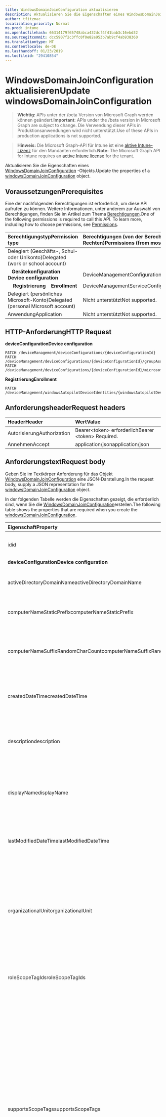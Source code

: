 ```yaml
---
title: WindowsDomainJoinConfiguration aktualisieren
description: Aktualisieren Sie die Eigenschaften eines WindowsDomainJoinConfiguration-Objekts.
author: tfitzmac
localization_priority: Normal
ms.prod: intune
ms.openlocfilehash: 66314179f65748abca432dcf4f41bab3c16ebd32
ms.sourcegitcommit: dcc5907f2c3ffc0f0e82e953b7ab9cf4ab938360
ms.translationtype: MT
ms.contentlocale: de-DE
ms.lasthandoff: 01/23/2019
ms.locfileid: "29410854"
---
```

# <a name="update-windowsdomainjoinconfiguration"></a><span data-ttu-id="9ab21-103">WindowsDomainJoinConfiguration aktualisieren</span><span class="sxs-lookup"><span data-stu-id="9ab21-103">Update windowsDomainJoinConfiguration</span></span>

> <span data-ttu-id="9ab21-104">**Wichtig:** APIs unter der /beta Version von Microsoft Graph werden können geändert.</span><span class="sxs-lookup"><span data-stu-id="9ab21-104">**Important:** APIs under the /beta version in Microsoft Graph are subject to change.</span></span> <span data-ttu-id="9ab21-105">Die Verwendung dieser APIs in Produktionsanwendungen wird nicht unterstützt.</span><span class="sxs-lookup"><span data-stu-id="9ab21-105">Use of these APIs in production applications is not supported.</span></span>

> <span data-ttu-id="9ab21-106">**Hinweis:** Die Microsoft Graph-API für Intune ist eine [aktive Intune-Lizenz](https://go.microsoft.com/fwlink/?linkid=839381) für den Mandanten erforderlich.</span><span class="sxs-lookup"><span data-stu-id="9ab21-106">**Note:** The Microsoft Graph API for Intune requires an [active Intune license](https://go.microsoft.com/fwlink/?linkid=839381) for the tenant.</span></span>

<span data-ttu-id="9ab21-107">Aktualisieren Sie die Eigenschaften eines [WindowsDomainJoinConfiguration](../resources/intune-shared-windowsdomainjoinconfiguration.md) -Objekts.</span><span class="sxs-lookup"><span data-stu-id="9ab21-107">Update the properties of a [windowsDomainJoinConfiguration](../resources/intune-shared-windowsdomainjoinconfiguration.md) object.</span></span>
## <a name="prerequisites"></a><span data-ttu-id="9ab21-108">Voraussetzungen</span><span class="sxs-lookup"><span data-stu-id="9ab21-108">Prerequisites</span></span>
<span data-ttu-id="9ab21-p102">Eine der nachfolgenden Berechtigungen ist erforderlich, um diese API aufrufen zu können. Weitere Informationen, unter anderem zur Auswahl von Berechtigungen, finden Sie im Artikel zum Thema [Berechtigungen](/graph/permissions-reference).</span><span class="sxs-lookup"><span data-stu-id="9ab21-p102">One of the following permissions is required to call this API. To learn more, including how to choose permissions, see [Permissions](/graph/permissions-reference).</span></span>

|<span data-ttu-id="9ab21-111">Berechtigungstyp</span><span class="sxs-lookup"><span data-stu-id="9ab21-111">Permission type</span></span>|<span data-ttu-id="9ab21-112">Berechtigungen (von der Berechtigung mit den meisten Rechten zu der mit den wenigsten Rechten)</span><span class="sxs-lookup"><span data-stu-id="9ab21-112">Permissions (from most to least privileged)</span></span>|
|:---|:---|
|<span data-ttu-id="9ab21-113">Delegiert (Geschäfts-, Schul- oder Unikonto)</span><span class="sxs-lookup"><span data-stu-id="9ab21-113">Delegated (work or school account)</span></span>||
| <span data-ttu-id="9ab21-114">&nbsp;&nbsp; **Gerätekonfiguration**</span><span class="sxs-lookup"><span data-stu-id="9ab21-114">&nbsp; &nbsp; **Device configuration**</span></span> | <span data-ttu-id="9ab21-115">DeviceManagementConfiguration.ReadWrite.All</span><span class="sxs-lookup"><span data-stu-id="9ab21-115">DeviceManagementConfiguration.ReadWrite.All</span></span> |
| <span data-ttu-id="9ab21-116">&nbsp; &nbsp; **Registrierung**</span><span class="sxs-lookup"><span data-stu-id="9ab21-116">&nbsp; &nbsp; **Enrollment**</span></span> | <span data-ttu-id="9ab21-117">DeviceManagementServiceConfig.ReadWrite.All</span><span class="sxs-lookup"><span data-stu-id="9ab21-117">DeviceManagementServiceConfig.ReadWrite.All</span></span>|
|<span data-ttu-id="9ab21-118">Delegiert (persönliches Microsoft-Konto)</span><span class="sxs-lookup"><span data-stu-id="9ab21-118">Delegated (personal Microsoft account)</span></span>|<span data-ttu-id="9ab21-119">Nicht unterstützt</span><span class="sxs-lookup"><span data-stu-id="9ab21-119">Not supported.</span></span>|
|<span data-ttu-id="9ab21-120">Anwendung</span><span class="sxs-lookup"><span data-stu-id="9ab21-120">Application</span></span>|<span data-ttu-id="9ab21-121">Nicht unterstützt</span><span class="sxs-lookup"><span data-stu-id="9ab21-121">Not supported.</span></span>|

## <a name="http-request"></a><span data-ttu-id="9ab21-122">HTTP-Anforderung</span><span class="sxs-lookup"><span data-stu-id="9ab21-122">HTTP Request</span></span>

<span data-ttu-id="9ab21-123">**deviceConfiguration**</span><span class="sxs-lookup"><span data-stu-id="9ab21-123">**Device configuration**</span></span>
<!-- {
  "blockType": "ignored"
}
-->
``` http
PATCH /deviceManagement/deviceConfigurations/{deviceConfigurationId}
PATCH /deviceManagement/deviceConfigurations/{deviceConfigurationId}/groupAssignments/{deviceConfigurationGroupAssignmentId}/deviceConfiguration
PATCH /deviceManagement/deviceConfigurations/{deviceConfigurationId}/microsoft.graph.windowsDomainJoinConfiguration/networkAccessConfigurations/{deviceConfigurationId}
```

<span data-ttu-id="9ab21-124">**Registrierung**</span><span class="sxs-lookup"><span data-stu-id="9ab21-124">**Enrollment**</span></span>
<!-- {
  "blockType": "ignored"
}
-->
``` http
PATCH /deviceManagement/windowsAutopilotDeviceIdentities/{windowsAutopilotDeviceIdentityId}/deploymentProfile/microsoft.graph.activeDirectoryWindowsAutopilotDeploymentProfile/domainJoinConfiguration
```

## <a name="request-headers"></a><span data-ttu-id="9ab21-125">Anforderungsheader</span><span class="sxs-lookup"><span data-stu-id="9ab21-125">Request headers</span></span>
|<span data-ttu-id="9ab21-126">Header</span><span class="sxs-lookup"><span data-stu-id="9ab21-126">Header</span></span>|<span data-ttu-id="9ab21-127">Wert</span><span class="sxs-lookup"><span data-stu-id="9ab21-127">Value</span></span>|
|:---|:---|
|<span data-ttu-id="9ab21-128">Autorisierung</span><span class="sxs-lookup"><span data-stu-id="9ab21-128">Authorization</span></span>|<span data-ttu-id="9ab21-129">Bearer&lt;token&gt; erforderlich</span><span class="sxs-lookup"><span data-stu-id="9ab21-129">Bearer &lt;token&gt; Required.</span></span>|
|<span data-ttu-id="9ab21-130">Annehmen</span><span class="sxs-lookup"><span data-stu-id="9ab21-130">Accept</span></span>|<span data-ttu-id="9ab21-131">application/json</span><span class="sxs-lookup"><span data-stu-id="9ab21-131">application/json</span></span>|

## <a name="request-body"></a><span data-ttu-id="9ab21-132">Anforderungstext</span><span class="sxs-lookup"><span data-stu-id="9ab21-132">Request body</span></span>
<span data-ttu-id="9ab21-133">Geben Sie im Textkörper Anforderung für das Objekt [WindowsDomainJoinConfiguration](../resources/intune-shared-windowsdomainjoinconfiguration.md) eine JSON-Darstellung.</span><span class="sxs-lookup"><span data-stu-id="9ab21-133">In the request body, supply a JSON representation for the [windowsDomainJoinConfiguration](../resources/intune-shared-windowsdomainjoinconfiguration.md) object.</span></span>

<span data-ttu-id="9ab21-134">In der folgenden Tabelle werden die Eigenschaften gezeigt, die erforderlich sind, wenn Sie die [WindowsDomainJoinConfiguration](../resources/intune-shared-windowsdomainjoinconfiguration.md)erstellen.</span><span class="sxs-lookup"><span data-stu-id="9ab21-134">The following table shows the properties that are required when you create the [windowsDomainJoinConfiguration](../resources/intune-shared-windowsdomainjoinconfiguration.md).</span></span>

|<span data-ttu-id="9ab21-135">Eigenschaft</span><span class="sxs-lookup"><span data-stu-id="9ab21-135">Property</span></span>|<span data-ttu-id="9ab21-136">Typ</span><span class="sxs-lookup"><span data-stu-id="9ab21-136">Type</span></span>|<span data-ttu-id="9ab21-137">Beschreibung</span><span class="sxs-lookup"><span data-stu-id="9ab21-137">Description</span></span>|
|:---|:---|:---|
|<span data-ttu-id="9ab21-138">id</span><span class="sxs-lookup"><span data-stu-id="9ab21-138">id</span></span>|<span data-ttu-id="9ab21-139">Zeichenfolge</span><span class="sxs-lookup"><span data-stu-id="9ab21-139">String</span></span>|<span data-ttu-id="9ab21-140">Schlüssel der Entität</span><span class="sxs-lookup"><span data-stu-id="9ab21-140">Key of the entity.</span></span> <span data-ttu-id="9ab21-141">Geerbt von [deviceConfiguration](../resources/intune-deviceconfig-deviceconfiguration.md).</span><span class="sxs-lookup"><span data-stu-id="9ab21-141">Inherited from [deviceConfiguration](../resources/intune-deviceconfig-deviceconfiguration.md)</span></span>|
|<span data-ttu-id="9ab21-142">**deviceConfiguration**</span><span class="sxs-lookup"><span data-stu-id="9ab21-142">**Device configuration**</span></span>|
|<span data-ttu-id="9ab21-143">activeDirectoryDomainName</span><span class="sxs-lookup"><span data-stu-id="9ab21-143">activeDirectoryDomainName</span></span>|<span data-ttu-id="9ab21-144">Zeichenfolge</span><span class="sxs-lookup"><span data-stu-id="9ab21-144">String</span></span>|<span data-ttu-id="9ab21-145">Active Directory-Domänennamen zur Teilnahme an.</span><span class="sxs-lookup"><span data-stu-id="9ab21-145">Active Directory domain name to join.</span></span>|
|<span data-ttu-id="9ab21-146">computerNameStaticPrefix</span><span class="sxs-lookup"><span data-stu-id="9ab21-146">computerNameStaticPrefix</span></span>|<span data-ttu-id="9ab21-147">Zeichenfolge</span><span class="sxs-lookup"><span data-stu-id="9ab21-147">String</span></span>|<span data-ttu-id="9ab21-148">Feste Präfix für Computername verwendet werden soll.</span><span class="sxs-lookup"><span data-stu-id="9ab21-148">Fixed prefix to be used for computer name.</span></span>|
|<span data-ttu-id="9ab21-149">computerNameSuffixRandomCharCount</span><span class="sxs-lookup"><span data-stu-id="9ab21-149">computerNameSuffixRandomCharCount</span></span>|<span data-ttu-id="9ab21-150">Int32</span><span class="sxs-lookup"><span data-stu-id="9ab21-150">Int32</span></span>|<span data-ttu-id="9ab21-151">Dynamisch generierte Zeichen als Suffix für den Computer verwendet.</span><span class="sxs-lookup"><span data-stu-id="9ab21-151">Dynamically generated characters used as suffix for computer name.</span></span> <span data-ttu-id="9ab21-152">Gültige Werte 3 bis 14</span><span class="sxs-lookup"><span data-stu-id="9ab21-152">Valid values 3 to 14</span></span>|
|<span data-ttu-id="9ab21-153">createdDateTime</span><span class="sxs-lookup"><span data-stu-id="9ab21-153">createdDateTime</span></span>|<span data-ttu-id="9ab21-154">DateTimeOffset</span><span class="sxs-lookup"><span data-stu-id="9ab21-154">DateTimeOffset</span></span>|<span data-ttu-id="9ab21-155">Datum und Uhrzeit der Erstellung des Objekts.</span><span class="sxs-lookup"><span data-stu-id="9ab21-155">DateTime the object was created.</span></span> <span data-ttu-id="9ab21-156">Geerbt von [deviceConfiguration](../resources/intune-deviceconfig-deviceconfiguration.md).</span><span class="sxs-lookup"><span data-stu-id="9ab21-156">Inherited from [deviceConfiguration](../resources/intune-deviceconfig-deviceconfiguration.md)</span></span>|
|<span data-ttu-id="9ab21-157">description</span><span class="sxs-lookup"><span data-stu-id="9ab21-157">description</span></span>|<span data-ttu-id="9ab21-158">Zeichenfolge</span><span class="sxs-lookup"><span data-stu-id="9ab21-158">String</span></span>|<span data-ttu-id="9ab21-159">Beschreibung der Gerätekonfiguration (vom Administrator festgelegt).</span><span class="sxs-lookup"><span data-stu-id="9ab21-159">Admin provided description of the Device Configuration.</span></span> <span data-ttu-id="9ab21-160">Geerbt von [deviceConfiguration](../resources/intune-deviceconfig-deviceconfiguration.md).</span><span class="sxs-lookup"><span data-stu-id="9ab21-160">Inherited from [deviceConfiguration](../resources/intune-deviceconfig-deviceconfiguration.md)</span></span>|
|<span data-ttu-id="9ab21-161">displayName</span><span class="sxs-lookup"><span data-stu-id="9ab21-161">displayName</span></span>|<span data-ttu-id="9ab21-162">Zeichenfolge</span><span class="sxs-lookup"><span data-stu-id="9ab21-162">String</span></span>|<span data-ttu-id="9ab21-163">Name der Gerätekonfiguration (vom Administrator festgelegt).</span><span class="sxs-lookup"><span data-stu-id="9ab21-163">Admin provided name of the device configuration.</span></span> <span data-ttu-id="9ab21-164">Geerbt von [deviceConfiguration](../resources/intune-deviceconfig-deviceconfiguration.md).</span><span class="sxs-lookup"><span data-stu-id="9ab21-164">Inherited from [deviceConfiguration](../resources/intune-deviceconfig-deviceconfiguration.md)</span></span>|
|<span data-ttu-id="9ab21-165">lastModifiedDateTime</span><span class="sxs-lookup"><span data-stu-id="9ab21-165">lastModifiedDateTime</span></span>|<span data-ttu-id="9ab21-166">DateTimeOffset</span><span class="sxs-lookup"><span data-stu-id="9ab21-166">DateTimeOffset</span></span>|<span data-ttu-id="9ab21-167">Datum und Uhrzeit der letzten Änderung des Objekts.</span><span class="sxs-lookup"><span data-stu-id="9ab21-167">DateTime the object was last modified.</span></span> <span data-ttu-id="9ab21-168">Geerbt von [deviceConfiguration](../resources/intune-deviceconfig-deviceconfiguration.md).</span><span class="sxs-lookup"><span data-stu-id="9ab21-168">Inherited from [deviceConfiguration](../resources/intune-deviceconfig-deviceconfiguration.md)</span></span>|
|<span data-ttu-id="9ab21-169">organizationalUnit</span><span class="sxs-lookup"><span data-stu-id="9ab21-169">organizationalUnit</span></span>|<span data-ttu-id="9ab21-170">Zeichenfolge</span><span class="sxs-lookup"><span data-stu-id="9ab21-170">String</span></span>|<span data-ttu-id="9ab21-171">Organisationseinheit (OU), in dem das Computerkonto erstellt wird.</span><span class="sxs-lookup"><span data-stu-id="9ab21-171">Organizational unit (OU) where the computer account will be created.</span></span> <span data-ttu-id="9ab21-172">Wenn dieser Parameter auf NULL ist, wird der bekannten Computer-Container-Objekt verwendet werden, wie in der Domäne veröffentlicht.</span><span class="sxs-lookup"><span data-stu-id="9ab21-172">If this parameter is NULL, the well known computer object container will be used as published in the domain.</span></span>|
|<span data-ttu-id="9ab21-173">roleScopeTagIds</span><span class="sxs-lookup"><span data-stu-id="9ab21-173">roleScopeTagIds</span></span>|<span data-ttu-id="9ab21-174">Zeichenfolgenauflistung</span><span class="sxs-lookup"><span data-stu-id="9ab21-174">String collection</span></span>|<span data-ttu-id="9ab21-175">Liste der Bereich Tags für diese Instanz der Entität.</span><span class="sxs-lookup"><span data-stu-id="9ab21-175">List of Scope Tags for this Entity instance.</span></span> <span data-ttu-id="9ab21-176">Geerbt von [deviceConfiguration](../resources/intune-deviceconfig-deviceconfiguration.md).</span><span class="sxs-lookup"><span data-stu-id="9ab21-176">Inherited from [deviceConfiguration](../resources/intune-deviceconfig-deviceconfiguration.md)</span></span>|
|<span data-ttu-id="9ab21-177">supportsScopeTags</span><span class="sxs-lookup"><span data-stu-id="9ab21-177">supportsScopeTags</span></span>|<span data-ttu-id="9ab21-178">Boolean</span><span class="sxs-lookup"><span data-stu-id="9ab21-178">Boolean</span></span>|<span data-ttu-id="9ab21-179">Gibt an, ob die zugrunde liegende Gerätekonfiguration die Zuweisung von Bereich Kategorien unterstützt.</span><span class="sxs-lookup"><span data-stu-id="9ab21-179">Indicates whether or not the underlying Device Configuration supports the assignment of scope tags.</span></span> <span data-ttu-id="9ab21-180">Zuweisen der ScopeTags-Eigenschaft ist nicht zulässig, wenn dieser Wert false ist und Entitäten nicht bereichsbezogenen Benutzern angezeigt werden.</span><span class="sxs-lookup"><span data-stu-id="9ab21-180">Assigning to the ScopeTags property is not allowed when this value is false and entities will not be visible to scoped users.</span></span> <span data-ttu-id="9ab21-181">Dies tritt für Legacy-Richtlinien in Silverlight erstellt und kann durch Löschen und Neuerstellen der Richtlinie in der Azure-Verwaltungsportal aufgelöst werden.</span><span class="sxs-lookup"><span data-stu-id="9ab21-181">This occurs for Legacy policies created in Silverlight and can be resolved by deleting and recreating the policy in the Azure Portal.</span></span> <span data-ttu-id="9ab21-182">Diese Eigenschaft ist schreibgeschützt.</span><span class="sxs-lookup"><span data-stu-id="9ab21-182">This property is read-only.</span></span> <span data-ttu-id="9ab21-183">Geerbt von [deviceConfiguration](../resources/intune-deviceconfig-deviceconfiguration.md).</span><span class="sxs-lookup"><span data-stu-id="9ab21-183">Inherited from [deviceConfiguration](../resources/intune-deviceconfig-deviceconfiguration.md)</span></span>|
|<span data-ttu-id="9ab21-184">Version</span><span class="sxs-lookup"><span data-stu-id="9ab21-184">version</span></span>|<span data-ttu-id="9ab21-185">Int32</span><span class="sxs-lookup"><span data-stu-id="9ab21-185">Int32</span></span>|<span data-ttu-id="9ab21-186">Version der Gerätekonfiguration.</span><span class="sxs-lookup"><span data-stu-id="9ab21-186">Version of the device configuration.</span></span> <span data-ttu-id="9ab21-187">Geerbt von [deviceConfiguration](../resources/intune-deviceconfig-deviceconfiguration.md).</span><span class="sxs-lookup"><span data-stu-id="9ab21-187">Inherited from [deviceConfiguration](../resources/intune-deviceconfig-deviceconfiguration.md)</span></span>|



<span data-ttu-id="9ab21-188">Hinweis: Anforderung Body-Eigenschaften Unterstützung hängt vom Kontext des Anrufs ab.</span><span class="sxs-lookup"><span data-stu-id="9ab21-188">Note: Request body properties support depends on the context of the call.</span></span>  <span data-ttu-id="9ab21-189">Nicht alle Eigenschaften sind für alle Workflows geeignet.</span><span class="sxs-lookup"><span data-stu-id="9ab21-189">Not all properties are appropriate for all workflows.</span></span>

## <a name="response"></a><span data-ttu-id="9ab21-190">Antwort</span><span class="sxs-lookup"><span data-stu-id="9ab21-190">Response</span></span>
<span data-ttu-id="9ab21-191">Wenn der Vorgang erfolgreich war, gibt diese Methode einen `200 OK` Antwortcode und eine aktualisierte [WindowsDomainJoinConfiguration](../resources/intune-shared-windowsdomainjoinconfiguration.md) -Objekts in der Antworttext.</span><span class="sxs-lookup"><span data-stu-id="9ab21-191">If successful, this method returns a `200 OK` response code and an updated [windowsDomainJoinConfiguration](../resources/intune-shared-windowsdomainjoinconfiguration.md) object in the response body.</span></span>

## <a name="example"></a><span data-ttu-id="9ab21-192">Beispiel</span><span class="sxs-lookup"><span data-stu-id="9ab21-192">Example</span></span>
### <a name="request"></a><span data-ttu-id="9ab21-193">Anforderung</span><span class="sxs-lookup"><span data-stu-id="9ab21-193">Request</span></span>
<span data-ttu-id="9ab21-194">Nachfolgend sehen Sie ein Beispiel der Anforderung.</span><span class="sxs-lookup"><span data-stu-id="9ab21-194">Here is an example of the request.</span></span>
``` http
PATCH https://graph.microsoft.com/beta/deviceManagement/deviceConfigurations/{deviceConfigurationId}
Content-type: application/json
Content-length: 344

{
  "lastModifiedDateTime": "2017-01-01T00:00:35.1329464-08:00",
  "description": "Description value",
  "displayName": "Display Name value",
  "version": 7,
  "computerNameStaticPrefix": "Computer Name Static Prefix value",
  "computerNameSuffixRandomCharCount": 1,
  "activeDirectoryDomainName": "Active Directory Domain Name value"
}
```

### <a name="response"></a><span data-ttu-id="9ab21-195">Antwort</span><span class="sxs-lookup"><span data-stu-id="9ab21-195">Response</span></span>
<span data-ttu-id="9ab21-196">Nachfolgend sehen Sie ein Beispiel der Antwort.</span><span class="sxs-lookup"><span data-stu-id="9ab21-196">Here is an example of the response.</span></span> <span data-ttu-id="9ab21-197">Hinweis: Das hier gezeigte Antwortobjekt ist möglicherweise aus Platzgründen abgeschnitten.</span><span class="sxs-lookup"><span data-stu-id="9ab21-197">Note: The response object shown here may be truncated for brevity.</span></span> <span data-ttu-id="9ab21-198">Eigenschaften von tatsächlichen Aufrufe zurückgegebene variieren je nach Kontext.</span><span class="sxs-lookup"><span data-stu-id="9ab21-198">Properties returned by actual calls vary according to the context.</span></span>
``` http
HTTP/1.1 200 OK
Content-Type: application/json
Content-Length: 521

{
  "@odata.type": "#microsoft.graph.windowsDomainJoinConfiguration",
  "id": "40118d08-8d08-4011-088d-1140088d1140",
  "lastModifiedDateTime": "2017-01-01T00:00:35.1329464-08:00",
  "createdDateTime": "2017-01-01T00:02:43.5775965-08:00",
  "description": "Description value",
  "displayName": "Display Name value",
  "version": 7,
  "computerNameStaticPrefix": "Computer Name Static Prefix value",
  "computerNameSuffixRandomCharCount": 1,
  "activeDirectoryDomainName": "Active Directory Domain Name value"
}
```



